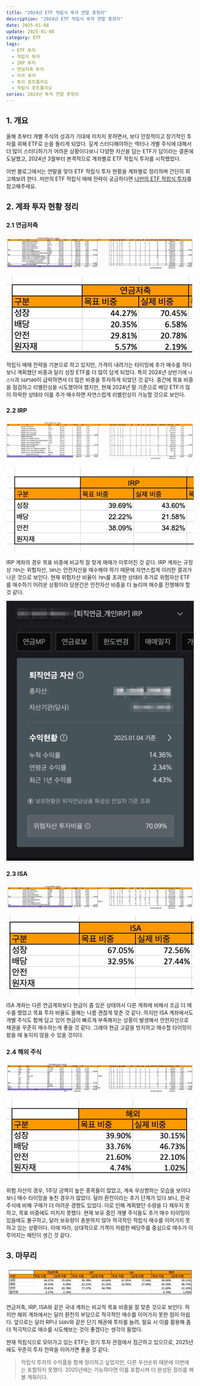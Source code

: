 ```yaml
---
title: "2024년 ETF 적립식 투자 연말 총정리"
description: "2024년 ETF 적립식 투자 연말 총정리"
date: 2025-01-08
update: 2025-01-08
category: ETF
tags:
  - ETF 투자
  - 적립식 투자
  - IRP 투자
  - 연금저축 투자
  - 미국 투자
  - 투자 포트폴리오
  - 적립식 포트폴리오
series: 2024년 투자 연말 총정리
---
```


## 1. 개요

올해 초부터 개별 주식의 성과가 기대에 미치지 못하면서, 보다 안정적이고 장기적인 투자를 위해 ETF로 눈을 돌리게 되었다. 깊게 스터디해야하는 섹터나 개별 주식에 대해서 더 많이 스터디하기가 어려운 상황이다보니 다양한 자산을 담는 ETF가 답이라는 결론에 도달했고, 2024년 3월부터 본격적으로 계좌별로 ETF 적립식 투자를 시작했었다.

이번 블로그에서는 연말을 맞아 ETF 적립식 투자 현황을 계좌별로 정리하며 간단히 회고해보려 한다. 저만의 ETF 적립식 매매 전략이 궁금하다면 [나만의 ETF 적립식 투자](https://finance.advenoh.pe.kr/나만의-etf-적립식-투자/)를 참고해주세요.

## 2. 계좌 투자 현황 정리

### 2.1 연금저축

![연금저축 포트폴리오](image-20250108090406417.png)

![연금저축 비중](image-20250108090447721.png)

적립식 매매 전략을 기본으로 하고 있지만, 가격이 내려가는 타이밍에 추가 매수를 하다 보니 계획했던 비중과 달리 성장 ETF를 더 많이 담게 되었다. 특히 2024년 상반기에 `나스닥`과 `S&P500`이 급락하면서 더 많은 비중을 투자하게 되었던 것 같다. 중간에 목표 비중을 점검하고 리밸런싱을 시도했어야 했지만, 현재 2024년 말 기준으로 배당 ETF가 많이 하락한 상태라 이를 추가 매수하면 자연스럽게 리밸런싱이 가능할 것으로 보인다.

### 2.2 IRP

![IRP 포트폴리오](image-20250108090504055.png)

![IRP 투자 비중](image-20250108090517923.png)

IRP 계좌의 경우 목표 비중에 비교적 잘 맞게 매매가 이루어진 것 같다. IRP 계좌는 규정상 `70%`는 위험자산, `30%`는 안전자산을 매수해야 하기 때문에 자연스럽게 이러한 결과가 나온 것으로 보인다. 현재 위험자산 비율이 `70%`를 초과한 상태라 추가로 위험자산 ETF를 매수하기 어려운 상황이라 당분간은 안전자산 비중을 더 늘리며 매수를 진행해야 할 것 같다.

![IRP 위험자산 - 투자비율](image-20250108090535663.png)

### 2.3 ISA

![ISA 포트폴리오](image-20250108090606293.png)

![ISA 투자비중](image-20250108090628662.png)

ISA 계좌는 다른 연금계좌보다 현금이 좀 있은 상태여서 다른 계좌에 비해서 조금 더 매수를 했었고 목표 투자 비율도 올해는 나름 괜찮게 맞춘 것 같다. 하지만 ISA 계좌에서도 개별 주식도 함께 담고 있어 현금이 빠르게 부족해지는 상황이 발생해서 안전자산으로 채권을 꾸준히 매수하는게 좋을 것 같다. 그래야 현금 고갈을 방지하고 매수할 타이밍이 왔을 때 놓지지 않을 수 있을 것이다.

### 2.4 해외 주식

![해외 포트폴리오](image-20250108090643379.png)

![해외 투자비중](image-20250108090658000.png)

위험 자산의 경우, 1주당 금액이 높은 종목들이 많았고, 계속 우상향하는 모습을 보이다 보니 매수 타이밍을 놓친 경우가 많았다. 달러 환전이라는 추가 단계가 있다 보니, 한국 주식에 비해 구매가 더 어려운 경향도 있었다. 이로 인해 계획했던 수량을 다 채우지 못하고, 목표 비중에도 미치지 못했다. 현재 보유 중인 개별 주식들도 추가 매수 타이밍이 있음에도 불구하고, 달러 보유량이 충분하지 않아 적극적인 적립식 매수를 이어가지 못하고 있는 상황이다. 이에 따라, 상대적으로 가격이 저렴한 배당주를 중심으로 매수가 이루어지는 패턴이 생긴 것 같다.

## 3. 마무리

![적립식 투자비중 총정리](image-20250108090711350.png)

연금저축, IRP, ISA와 같은 국내 계좌는 비교적 목표 비중을 잘 맞춘 것으로 보인다. 하지만 해외 계좌에서는 달러 환전의 부담으로 적극적인 매수를 이어가지 못한 점이 아쉽다. 앞으로는 달러 RP나 `SGOV`와 같은 단기 채권에 투자를 늘려, 필요 시 이를 활용해 좀 더 적극적으로 매수를 시도해보는 것이 좋겠다는 생각이 들었다.

현재 적립식으로 모아가고 있는 ETF는 장기 투자 관점에서 접근하고 있으므로, 2025년에도 꾸준히 투자 전략을 이어가면 좋을 것 같다.

> 적립식 투자의 수익률을 함께 정리하고 싶었지만, 다른 우선순위 때문에 이번에는 포함하지 못했다. 2025년에는 가능하다면 이를 포함시켜 더 완성된 정리를 해볼 계획이다.